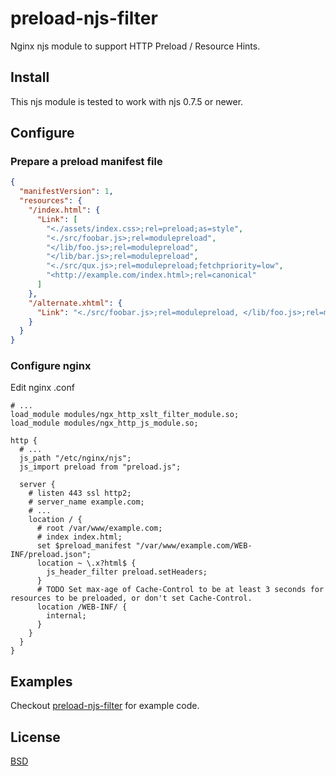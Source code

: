 # preload-njs-filter

Nginx njs module to support HTTP Preload / Resource Hints.

## Install

This njs module is tested to work with njs 0.7.5 or newer.

## Configure

### Prepare a preload manifest file

```json
{
  "manifestVersion": 1,
  "resources": {
    "/index.html": {
      "Link": [
        "<./assets/index.css>;rel=preload;as=style",
        "<./src/foobar.js>;rel=modulepreload",
        "</lib/foo.js>;rel=modulepreload",
        "</lib/bar.js>;rel=modulepreload",
        "<./src/qux.js>;rel=modulepreload;fetchpriority=low",
        "<http://example.com/index.html>;rel=canonical"
      ]
    },
    "/alternate.xhtml": {
      "Link": "<./src/foobar.js>;rel=modulepreload, </lib/foo.js>;rel=modulepreload, </lib/bar.js>;rel=modulepreload, <./src/qux.js>;rel=modulepreload;fetchpriority=low"
    }
  }
}
```



### Configure nginx

Edit nginx .conf

```nginx
# ...
load_module modules/ngx_http_xslt_filter_module.so;
load_module modules/ngx_http_js_module.so;

http {
  # ...
  js_path "/etc/nginx/njs";
  js_import preload from "preload.js";

  server {
    # listen 443 ssl http2;
    # server_name example.com;
    # ...
    location / {
      # root /var/www/example.com;
      # index index.html;
      set $preload_manifest "/var/www/example.com/WEB-INF/preload.json";
      location ~ \.x?html$ {
        js_header_filter preload.setHeaders;
      }
      # TODO Set max-age of Cache-Control to be at least 3 seconds for resources to be preloaded, or don't set Cache-Control.
      location /WEB-INF/ {
        internal;
      }
    }
  }
}
```



## Examples

Checkout [preload-njs-filter](https://github.com/http-preload/preload-njs-filter) for example code.



## License

[BSD](./LICENSE)
